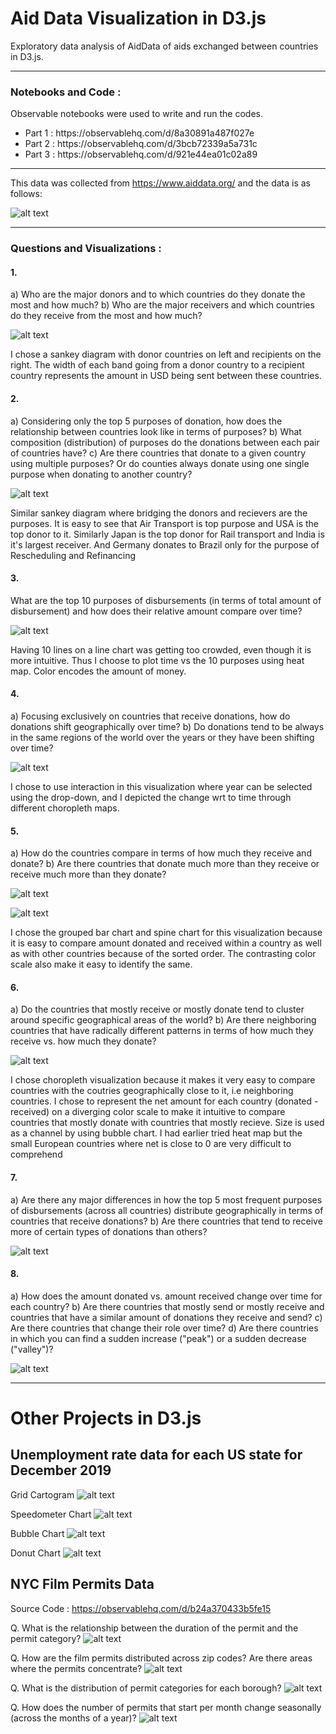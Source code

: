 # Aid Data Visualization in D3.js

 Exploratory data analysis of AidData of aids exchanged between countries in D3.js.
 
----
### Notebooks and Code :
Observable notebooks were used to write and run the codes.
<ul>
 <li> Part 1 : https://observablehq.com/d/8a30891a487f027e </li>
 <li> Part 2 : https://observablehq.com/d/3bcb72339a5a731c </li>
 <li> Part 3 : https://observablehq.com/d/921e44ea01c02a89 </li>
</ul>

----
 
This data was collected from https://www.aiddata.org/ and the data is as follows:
 
![alt text](https://github.com/KshitijaSAPatel/Aid-Data-Visualization-in-D3js/blob/main/Data_sample.png)

----
### Questions and Visualizations :

#### 1.
a) Who are the major donors and to which countries do they donate the most and how much? 
b) Who are the major receivers and which countries do they receive from the most and how much?

![alt text](https://github.com/KshitijaSAPatel/Aid-Data-Visualization-in-D3js/blob/main/donor_receiver_relationship.png)

I chose a sankey diagram with donor countries on left and recipients on the right. The width of each band going from a donor country to a recipient country represents the amount in USD being sent between these countries.

#### 2.
a) Considering only the top 5 purposes of donation, how does the relationship between countries look like in terms of purposes? 
b) What composition (distribution) of purposes do the donations between each pair of countries have? 
c) Are there countries that donate to a given country using multiple purposes? Or do counties always donate using one single purpose when donating to another country?

![alt text](https://github.com/KshitijaSAPatel/Aid-Data-Visualization-in-D3js/blob/main/donor_receiver_relation_wrt_purpose.png)

Similar sankey diagram where bridging the donors and recievers are the purposes. It is easy to see that Air Transport is top purpose and USA is the top donor to it. Similarly Japan is the top donor for Rail transport and India is it's largest receiver. And Germany donates to Brazil only for the purpose of Rescheduling and Refinancing

#### 3.
What are the top 10 purposes of disbursements (in terms of total amount of disbursement) and how does their relative amount compare over time?

![alt text](https://github.com/KshitijaSAPatel/Aid-Data-Visualization-in-D3js/blob/main/purposes_vs_time.png)

Having 10 lines on a line chart was getting too crowded, even though it is more intuitive. Thus I choose to plot time vs the 10 purposes using heat map. Color encodes the amount of money.

#### 4.
a) Focusing exclusively on countries that receive donations, how do donations shift geographically over time? 
b) Do donations tend to be always in the same regions of the world over the years or they have been shifting over time?

![alt text](https://github.com/KshitijaSAPatel/Aid-Data-Visualization-in-D3js/blob/main/geographical_donations.png)

I chose to use interaction in this visualization where year can be selected using the drop-down, and I depicted the change wrt to time through different choropleth maps.

#### 5.
a) How do the countries compare in terms of how much they receive and donate? 
b) Are there countries that donate much more than they receive or receive much more than they donate?

![alt text](https://github.com/KshitijaSAPatel/Aid-Data-Visualization-in-D3js/blob/main/receive_vs_donate_1.png)

![alt text](https://github.com/KshitijaSAPatel/Aid-Data-Visualization-in-D3js/blob/main/receive_vs_donate_2.png)

I chose the grouped bar chart and spine chart for this visualization because it is easy to compare amount donated and received within a country as well as with other countries because of the sorted order. The contrasting color scale also make it easy to identify the same.

#### 6.
a) Do the countries that mostly receive or mostly donate tend to cluster around specific geographical areas of the world? 
b) Are there neighboring countries that have radically different patterns in terms of how much they receive vs. how much they donate?

![alt text](https://github.com/KshitijaSAPatel/Aid-Data-Visualization-in-D3js/blob/main/net_graphical.png)

I chose choropleth visualization because it makes it very easy to compare countries with the coutries geographically close to it, i.e neighboring countries. I chose to represent the net amount for each country (donated - received) on a diverging color scale to make it intuitive to compare countries that mostly donate with countries that mostly recieve. Size is used as a channel by using bubble chart. I had earlier tried heat map but the small European countries where net is close to 0 are very difficult to comprehend

#### 7.
a) Are there any major differences in how the top 5 most frequent purposes of disbursements (across all countries) distribute geographically in terms of countries that receive donations? 
b) Are there countries that tend to receive more of certain types of donations than others?

![alt text](https://github.com/KshitijaSAPatel/Aid-Data-Visualization-in-D3js/blob/main/Purposes_vs_countries.png)

#### 8.
a) How does the amount donated vs. amount received change over time for each country? 
b) Are there countries that mostly send or mostly receive and countries that have a similar amount of donations they receive and send? 
c) Are there countries that change their role over time? 
d) Are there countries in which you can find a sudden increase ("peak") or a sudden decrease ("valley")?

![alt text](https://github.com/KshitijaSAPatel/Aid-Data-Visualization-in-D3js/blob/main/receive_donate_vs_time.png)

----

# Other Projects in D3.js

## Unemployment rate data for each US state for December 2019

Grid Cartogram
![alt text](https://github.com/KshitijaSAPatel/Aid-Data-Visualization-in-D3js/blob/main/Unemploment_Rate_Dec_2019/Grid%20Cartogram.png)

Speedometer Chart
![alt text](https://github.com/KshitijaSAPatel/Aid-Data-Visualization-in-D3js/blob/main/Unemploment_Rate_Dec_2019/Speedometer%20Chart.png)

Bubble Chart
![alt text](https://github.com/KshitijaSAPatel/Aid-Data-Visualization-in-D3js/blob/main/Unemploment_Rate_Dec_2019/Bubble%20Chart.png)

Donut Chart
![alt text](https://github.com/KshitijaSAPatel/Aid-Data-Visualization-in-D3js/blob/main/Unemploment_Rate_Dec_2019/Donut%20Chart.png)

## NYC Film Permits Data 
Source Code : https://observablehq.com/d/b24a370433b5fe15

Q. What is the relationship between the duration of the permit and the permit category?
![alt text](https://github.com/KshitijaSAPatel/Aid-Data-Visualization-in-D3js/blob/main/NYC%20Film%20Permits/cat%20vs%20duration.png)

Q. How are the film permits distributed across zip codes? Are there areas where the permits concentrate?
![alt text](https://github.com/KshitijaSAPatel/Aid-Data-Visualization-in-D3js/blob/main/NYC%20Film%20Permits/zipcode%20distribution.png)

Q. What is the distribution of permit categories for each borough? 
![alt text](https://github.com/KshitijaSAPatel/Aid-Data-Visualization-in-D3js/blob/main/NYC%20Film%20Permits/borough%20distribution.png)

Q. How does the number of permits that start per month change seasonally (across the months of a year)?
![alt text](https://github.com/KshitijaSAPatel/Aid-Data-Visualization-in-D3js/blob/main/NYC%20Film%20Permits/seasonal.png)

